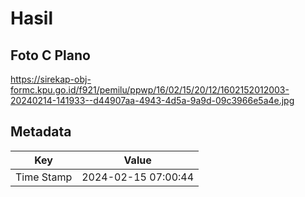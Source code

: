 # Hasil

## Foto C Plano

https://sirekap-obj-formc.kpu.go.id/f921/pemilu/ppwp/16/02/15/20/12/1602152012003-20240214-141933--d44907aa-4943-4d5a-9a9d-09c3966e5a4e.jpg


## Metadata

| Key        | Value               |
| ---------- | ------------------- |
| Time Stamp | 2024-02-15 07:00:44 |



